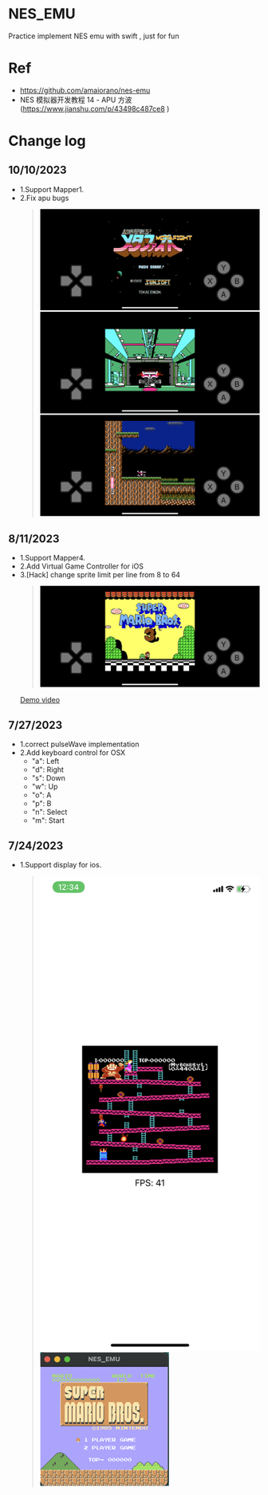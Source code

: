 # NES_EMU
Practice implement NES emu with swift ,  just for fun

# Ref
- https://github.com/amaiorano/nes-emu
- NES 模拟器开发教程 14 - APU 方波(https://www.jianshu.com/p/43498c487ce8 )
  
# Change log

## 10/10/2023
- 1.Support Mapper1.
- 2.Fix apu bugs
  > <img src="./Image/SnapShot/IMG_8586.PNG">
  > <img src="./Image/SnapShot/IMG_8587.PNG">
  > <img src="./Image/SnapShot/IMG_8588.PNG">



## 8/11/2023
- 1.Support Mapper4.
- 2.Add Virtual Game Controller for iOS
- 3.[Hack] change sprite limit per line from 8 to 64 
  > <img src="./Image/SnapShot/2023-08-11.png">
    <a href="https://www.youtube.com/watch?v=kpTZFsyE5VQ">Demo video</a>
## 7/27/2023
-  1.correct pulseWave implementation
-  2.Add keyboard control for OSX
    - "a": Left
    - "d": Right
    - "s": Down
    - "w": Up
    - "o": A
    - "p": B
    - "n": Select
    - "m": Start
## 7/24/2023
- 1.Support display for ios.
  > <img src="./Image/SnapShot/F1666584-9E5B-4A69-B5C9-2DFF10E65850.jpg">
  > <img src="./Image/SnapShot/2023-06-25.png">
